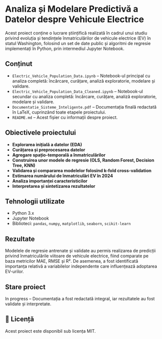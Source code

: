 # Analiza și Modelare Predictivă a Datelor despre Vehicule Electrice

Acest proiect conține o lucrare științifică realizată în cadrul unui studiu privind evoluția și tendințele înmatriculărilor de vehicule electrice (EV) în statul Washington, folosind un set de date public și algoritmi de regresie implementați în Python, prin intermediul Jupyter Notebook.

## Conținut

- `Electric_Vehicle_Population_Data.ipynb` – Notebook-ul principal cu analiza completă: încărcare, curățare, analiză exploratorie, modelare și validare.
- `Electric_Vehicle_Population_Data_Cleaned.ipynb` – Notebook-ul secundar cu analiza completă: încărcare, curățare, analiză exploratorie, modelare și validare.
- `Documentatie_Sisteme_Inteligente.pdf` – Documentația finală redactată în LaTeX, cuprinzând toate etapele proiectului.
- `README.md` – Acest fișier cu informații despre proiect.

## Obiectivele proiectului

- **Explorarea inițială a datelor (EDA)**  
- **Curățarea și preprocesarea datelor**  
- **Agregare spațio-temporală a înmatriculărilor**  
- **Construirea unor modele de regresie (OLS, Random Forest, Decision Tree, KNN)**  
- **Validarea și compararea modelelor folosind k-fold cross-validation**  
- **Estimarea numărului de înmatriculări EV în 2024**  
- **Analiza importanței caracteristicilor**  
- **Interpretarea și sintetizarea rezultatelor**

## Tehnologii utilizate

- Python 3.x  
- Jupyter Notebook  
- Biblioteci: `pandas`, `numpy`, `matplotlib`, `seaborn`, `scikit-learn`

## Rezultate

Modelele de regresie antrenate și validate au permis realizarea de predicții privind înmatriculările viitoare de vehicule electrice, fiind comparate pe baza metricilor MAE, RMSE și R². De asemenea, a fost identificată importanța relativă a variabilelor independente care influențează adoptarea EV-urilor.

## Stare proiect

In progress – Documentația a fost redactată integral, iar rezultatele au fost validate și interpretate.

## 📝 Licență

Acest proiect este disponibil sub licența MIT.
